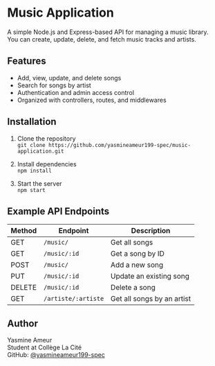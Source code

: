 # Music Application

A simple Node.js and Express-based API for managing a music library.  
You can create, update, delete, and fetch music tracks and artists.

## Features

- Add, view, update, and delete songs
- Search for songs by artist
- Authentication and admin access control
- Organized with controllers, routes, and middlewares

## Installation

1. Clone the repository  
   `git clone https://github.com/yasmineameur199-spec/music-application.git`

2. Install dependencies  
   `npm install`

3. Start the server  
   `npm start`

## Example API Endpoints

| Method | Endpoint | Description |
|--------|-----------|-------------|
| GET | `/music/` | Get all songs |
| GET | `/music/:id` | Get a song by ID |
| POST | `/music/` | Add a new song |
| PUT | `/music/:id` | Update an existing song |
| DELETE | `/music/:id` | Delete a song |
| GET | `/artiste/:artiste` | Get all songs by an artist |

## Author

Yasmine Ameur  
Student at Collège La Cité  
GitHub: [@yasmineameur199-spec](https://github.com/yasmineameur199-spec)
